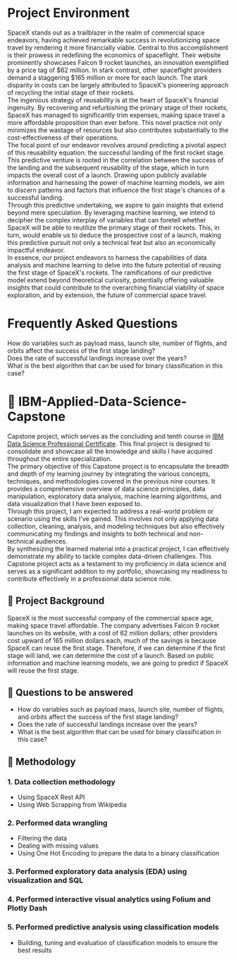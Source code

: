 # Project Environment
SpaceX stands out as a trailblazer in the realm of commercial space endeavors, having achieved remarkable success in revolutionizing space travel by rendering it more financially viable. Central to this accomplishment is their prowess in redefining the economics of spaceflight. Their website prominently showcases Falcon 9 rocket launches, an innovation exemplified by a price tag of $62 million. In stark contrast, other spaceflight providers demand a staggering $165 million or more for each launch. The stark disparity in costs can be largely attributed to SpaceX's pioneering approach of recycling the initial stage of their rockets.<br>
The ingenious strategy of reusability is at the heart of SpaceX's financial ingenuity. By recovering and refurbishing the primary stage of their rockets, SpaceX has managed to significantly trim expenses, making space travel a more affordable proposition than ever before. This novel practice not only minimizes the wastage of resources but also contributes substantially to the cost-effectiveness of their operations.<br>
The focal point of our endeavor revolves around predicting a pivotal aspect of this reusability equation: the successful landing of the first rocket stage. This predictive venture is rooted in the correlation between the success of the landing and the subsequent reusability of the stage, which in turn impacts the overall cost of a launch. Drawing upon publicly available information and harnessing the power of machine learning models, we aim to discern patterns and factors that influence the first stage's chances of a successful landing.<br>
Through this predictive undertaking, we aspire to gain insights that extend beyond mere speculation. By leveraging machine learning, we intend to decipher the complex interplay of variables that can foretell whether SpaceX will be able to reutilize the primary stage of their rockets. This, in turn, would enable us to deduce the prospective cost of a launch, making this predictive pursuit not only a technical feat but also an economically impactful endeavor.<br>
In essence, our project endeavors to harness the capabilities of data analysis and machine learning to delve into the future potential of reusing the first stage of SpaceX's rockets. The ramifications of our predictive model extend beyond theoretical curiosity, potentially offering valuable insights that could contribute to the overarching financial viability of space exploration, and by extension, the future of commercial space travel.
# Frequently Asked Questions
How do variables such as payload mass, launch site, number of flights, and orbits affect the success of the first stage landing?<br>
Does the rate of successful landings increase over the years?<br>
What is the best algorithm that can be used for binary classification in this case?



# 📡 IBM-Applied-Data-Science-Capstone
Capstone project, which serves as the concluding and tenth course in [IBM Data Science Professional Certificate](https://www.coursera.org/professional-certificates/ibm-data-science). This final project is designed to consolidate and showcase all the knowledge and skills I have acquired throughout the entire specialization.<br> 
The primary objective of this Capstone project is to encapsulate the breadth and depth of my learning journey by integrating the various concepts, techniques, and methodologies covered in the previous nine courses. It provides a comprehensive overview of data science principles, data manipulation, exploratory data analysis, machine learning algorithms, and data visualization that I have been exposed to.<br>Through this project, I am expected to address a real-world problem or scenario using the skills I've gained. This involves not only applying data collection, cleaning, analysis, and modeling techniques but also effectively communicating my findings and insights to both technical and non-technical audiences.<br> By synthesizing the learned material into a practical project, I can effectively demonstrate my ability to tackle complex data-driven challenges. This Capstone project acts as a testament to my proficiency in data science and serves as a significant addition to my portfolio, showcasing my readiness to contribute effectively in a professional data science role.

## :page_facing_up: Project Background
SpaceX is the most successful company of the commercial space 
age, making space travel affordable. The company advertises Falcon 
9 rocket launches on its website, with a cost of 62 million dollars; 
other providers cost upward of 165 million dollars each, much of the 
savings is because SpaceX can reuse the first stage. Therefore, if we 
can determine if the first stage will land, we can determine the cost 
of a launch. Based on public information and machine learning 
models, we are going to predict if SpaceX will reuse the first stage.
## :page_facing_up: Questions to be answered 
- How do variables such as payload mass, launch site, number of 
flights, and orbits affect the success of the first stage landing? 
- Does the rate of successful landings increase over the years? 
- What is the best algorithm that can be used for binary classification 
in this case?
## :page_facing_up: Methodology
  ### 1. Data collection methodology
  - Using SpaceX Rest API
  - Using Web Scrapping from Wikipedia
  ### 2. Performed data wrangling
  - Filtering the data
  - Dealing with missing values
  - Using One Hot Encoding to prepare the data to a binary classification
  ### 3. Performed exploratory data analysis (EDA) using visualization and SQL
  ### 4. Performed interactive visual analytics using Folium and Plotly Dash
  ### 5. Performed predictive analysis using classification models
  - Building, tuning and evaluation of classification models to ensure the best
  results






